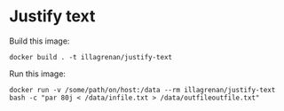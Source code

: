 # Justify text #

Build this image:

```
docker build . -t illagrenan/justify-text
```


Run this image:

```
docker run -v /some/path/on/host:/data --rm illagrenan/justify-text bash -c "par 80j < /data/infile.txt > /data/outfileoutfile.txt"
```
